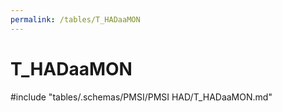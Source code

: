 ```yaml
---
permalink: /tables/T_HADaaMON
---
```

# T_HADaaMON
<!-- SPDX-License-Identifier: MPL-2.0 -->

<!-- ATTENTION : Ne pas supprimer ou modifier la ligne ci-dessous -->
#include "tables/.schemas/PMSI/PMSI HAD/T_HADaaMON.md"
<!-- ATTENTION : Ne pas supprimer ou modifier la ligne ci-dessus -->
